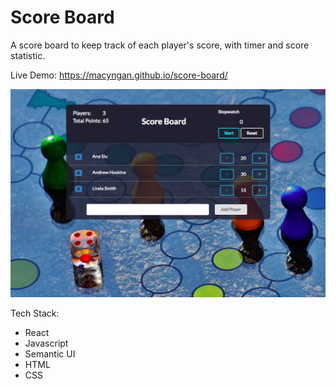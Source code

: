 # Score Board
A score board to keep track of each player's score, with timer and score statistic.

Live Demo:
https://macyngan.github.io/score-board/

![alt text](https://github.com/macyngan/score-board/blob/master/demo/screenshots/screenshot_01.png "Score Board Screenshot")

Tech Stack:
* React
* Javascript
* Semantic UI
* HTML
* CSS
